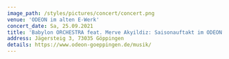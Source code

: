 ```yaml
---
image_path: /styles/pictures/concert/concert.png
venue: 'ODEON im alten E-Werk'
concert_date: Sa, 25.09.2021
title: 'Babylon ORCHESTRA feat. Merve Akyildiz: Saisonauftakt im ODEON'
address: Jägersteig 3, 73035 Göppingen
details: https://www.odeon-goeppingen.de/musik/
---
```


